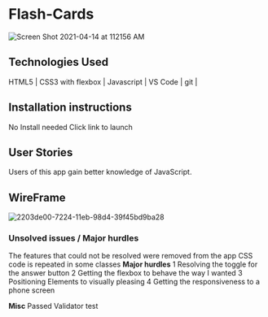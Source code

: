 # Flash-Cards
![Screen Shot 2021-04-14 at 112156 AM](https://user-images.githubusercontent.com/35944206/114754021-57551580-9d15-11eb-84b1-c6311055149d.jpg)

## Technologies Used

HTML5 |
CSS3 with flexbox |
Javascript | 
VS Code |
git |

## Installation instructions
No Install needed
Click link to launch

## User Stories
Users of this app gain better knowledge of JavaScript. 

## WireFrame
![2203de00-7224-11eb-98d4-39f45bd9ba28](https://user-images.githubusercontent.com/35944206/108798539-3bba6380-754b-11eb-9f95-ace66c67f63b.jpeg)


### Unsolved issues / Major hurdles
The features that could not be resolved were removed from the app
CSS code is repeated in some classes
**Major hurdles**
1 Resolving the toggle for the answer button
2 Getting the flexbox to behave the way I wanted
3 Positioning Elements to visually pleasing
4 Getting the responsiveness to a phone screen



**Misc**
Passed Validator test
